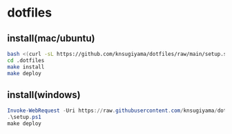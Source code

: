 # dotfiles

## install(mac/ubuntu)

```bash
bash <(curl -sL https://github.com/knsugiyama/dotfiles/raw/main/setup.sh)
cd .dotfiles
make install
make deploy
```

## install(windows)

```ps1
Invoke-WebRequest -Uri https://raw.githubusercontent.com/knsugiyama/dotfiles/main/setup.ps1 -OutFile setup.ps1
.\setup.ps1
make deploy
```
